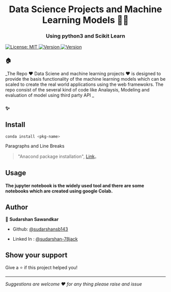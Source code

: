 <h1 align="center">Data Science Projects and Machine Learning Models  🚀🚀</h1>
<h3 align="center">Using python3 and Scikit Learn </h3>
<p> 
  <a href="#" target="_blank">
    <img alt="License: MIT" src="https://img.shields.io/badge/License-mit-yellow.svg?style=for-the-badge&logo=appveyor" />
  </a>
    <a href="#" target="_blank">
    <img alt="Version" src="https://img.shields.io/badge/Sklearn-0.0.20-green.svg?style=for-the-badge&logo=appveyor" />
  </a>
     <a href="#" target="_blank">
    <img alt="Version" src="https://img.shields.io/badge/build_status-passing-green.svg?style=for-the-badge&logo=appveyor" />
  </a>


</p>


### 🏠 
_The Repo ❤️ Data Sciene and machine learning projects ❤️ is designed to provide the basis functionality of the machine learning models which can be scaled to create the real world applications using the web framewokrs. The repo consist of the several kind of code like Analaysis, Modeling and evaluation of model using third party API _


### ✨ 

## Install

```sh
conda install <pkg-name>
```

Paragraphs and Line Breaks
                    
> "Anacond package installation", [Link](https://anaconda.org/)。


## Usage
#### The jupyter notebook is the widely used tool and there are some notebooks which are created using google Colab. 

## Author

👤 **Sudarshan Sawandkar**

* Github: [@sudarshansb143](https://github.com/sudarshansb143)

* Linked In : [@sudarshan-78jack](https://www.linkedin.com/in/sudarshan-78jack/)

## Show your support

Give a ⭐️ if this project helped you!

***
_Suggestions are welcome ❤️ for any thing please raise and issue_

